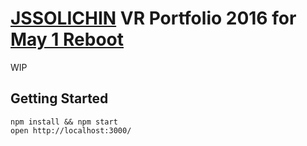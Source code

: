 # [JSSOLICHIN](http://jssolichin.com) VR Portfolio 2016 for [May 1 Reboot](http://www.may1reboot.com/)

WIP

## Getting Started

    npm install && npm start
    open http://localhost:3000/